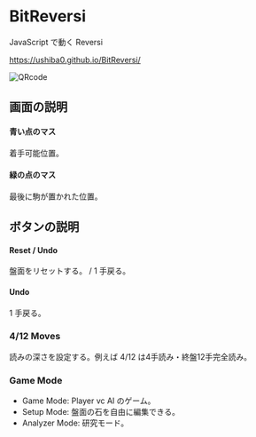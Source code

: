 # BitReversi
JavaScript で動く Reversi

https://ushiba0.github.io/BitReversi/

![QRcode](https://ushiba0.github.io/BitReversi/qrcode.png "qr")

## 画面の説明

#### 青い点のマス
着手可能位置。

#### 緑の点のマス
最後に駒が置かれた位置。

## ボタンの説明

#### Reset / Undo
盤面をリセットする。 / 1 手戻る。

#### Undo
1 手戻る。

### 4/12 Moves
読みの深さを設定する。例えば 4/12 は4手読み・終盤12手完全読み。

### Game Mode
- Game Mode: Player vc AI のゲーム。
- Setup Mode: 盤面の石を自由に編集できる。
- Analyzer Mode: 研究モード。
